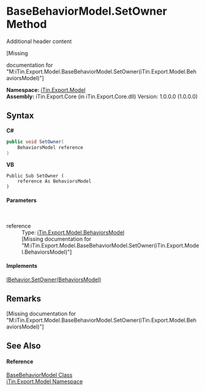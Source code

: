 # BaseBehaviorModel.SetOwner Method 
Additional header content 

\[Missing <summary> documentation for "M:iTin.Export.Model.BaseBehaviorModel.SetOwner(iTin.Export.Model.BehaviorsModel)"\]

**Namespace:**&nbsp;<a href="ef57ffcc-e95e-b212-5a46-9aa6f5a3511f">iTin.Export.Model</a><br />**Assembly:**&nbsp;iTin.Export.Core (in iTin.Export.Core.dll) Version: 1.0.0.0 (1.0.0.0)

## Syntax

**C#**<br />
``` C#
public void SetOwner(
	BehaviorsModel reference
)
```

**VB**<br />
``` VB
Public Sub SetOwner ( 
	reference As BehaviorsModel
)
```


#### Parameters
&nbsp;<dl><dt>reference</dt><dd>Type: <a href="4bf09dba-3674-ea6b-467f-293682fa837e">iTin.Export.Model.BehaviorsModel</a><br />\[Missing <param name="reference"/> documentation for "M:iTin.Export.Model.BaseBehaviorModel.SetOwner(iTin.Export.Model.BehaviorsModel)"\]</dd></dl>

#### Implements
<a href="980b3189-7fcd-0820-78d1-5831f72aa2be">IBehavior.SetOwner(BehaviorsModel)</a><br />

## Remarks
\[Missing <remarks> documentation for "M:iTin.Export.Model.BaseBehaviorModel.SetOwner(iTin.Export.Model.BehaviorsModel)"\]

## See Also


#### Reference
<a href="f9334797-bdc1-1e81-7c19-cea545d52cb6">BaseBehaviorModel Class</a><br /><a href="ef57ffcc-e95e-b212-5a46-9aa6f5a3511f">iTin.Export.Model Namespace</a><br />